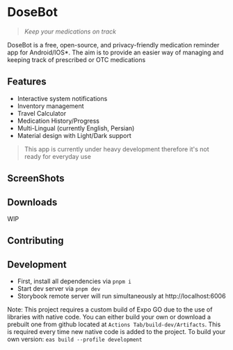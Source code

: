 # DoseBot
> *Keep your medications on track*

DoseBot is a free, open-source, and privacy-friendly medication reminder app for Android/IOS*. The aim is to provide an easier way of managing and keeping track of prescribed or OTC medications

## Features
- Interactive system notifications
- Inventory management
- Travel Calculator
- Medication History/Progress
- Multi-Lingual (currently English, Persian)
- Material design with Light/Dark support

> This app is currently under heavy development therefore it's not ready for everyday use 

## ScreenShots

## Downloads
WIP

## Contributing

## Development

- First, install all dependencies via `pnpm i`
- Start dev server via `pnpm dev`
- Storybook remote server will run simultaneously at http://localhost:6006

Note: This project requires a custom build of Expo GO due to the use of libraries with native code. You can either build your own or download a prebuilt one from github located at `Actions Tab/build-dev/Artifacts`. This is required every time new native code is added to the project.
To build your own version: `eas build --profile development`
